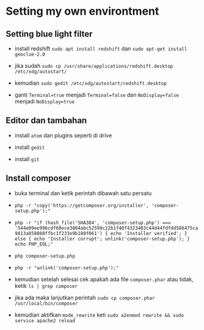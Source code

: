 # Setting my own environtment

## Setting blue light filter

- install redshift `sudo apt install redshift` dan `sudo apt-get install geoclue-2.0` 

- jika sudah `sudo cp /usr/share/applications/redshift.desktop /etc/xdg/autostart/`

- kemudian `sudo gedit /etc/xdg/autostart/redshift.desktop`

- ganti `Terminal=true` menjadi `Terminal=false` dan `NoDisplay=false` menjadi `NoDisplay=true`

## Editor dan tambahan

- install `atom` dan plugins seperti di drive

- install `gedit`

- install `git`

## Install composer

- buka terminal dan ketik perintah dibawah satu persatu

- `php -r "copy('https://getcomposer.org/installer', 'composer-setup.php');"`

- `php -r "if (hash_file('SHA384', 'composer-setup.php') === '544e09ee996cdf60ece3804abc52599c22b1f40f4323403c44d44fdfdd586475ca9813a858088ffbc1f233e9b180f061') { echo 'Installer verified'; } else { echo 'Installer corrupt'; unlink('composer-setup.php'); } echo PHP_EOL;"`

- `php composer-setup.php`

- `php -r "unlink('composer-setup.php');"`

- kemudian setelah selesai cek apakah ada file `composer.phar` atau tidak, ketik `ls | grep composer`

- jika ada maka lanjutkan perintah `sudo cp composer.phar /usr/local/bin/composer`

- kemudian aktifkan `mode_rewrite` keti `sudo a2enmod rewrite && sudo service apache2 reload`
